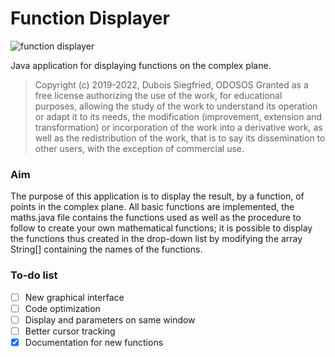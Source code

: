 # Function Displayer

![function displayer](https://media.discordapp.net/attachments/885891253739331674/934769768840437820/unknown.png?width=942&height=676)

Java application for displaying functions on the complex plane.

> Copyright (c) 2019-2022, Dubois Siegfried, ODOSOS
> Granted as a free license authorizing the use of the work, for educational purposes,
> allowing the study of the work to understand its operation or adapt it to its needs,
> the modification (improvement, extension and transformation) or incorporation of the work into a derivative work,
> as well as the redistribution of the work, that is to say its dissemination to other users, with the exception of commercial use.

### Aim

The purpose of this application is to display the result, by a function, of points in the complex plane.
All basic functions are implemented, the maths.java file contains the functions used
as well as the procedure to follow to create your own mathematical functions; it is possible to display the functions
thus created in the drop-down list by modifying the array String[] containing the names of the functions.

### To-do list

- [ ] New graphical interface
- [ ] Code optimization
- [ ] Display and parameters on same window
- [ ] Better cursor tracking
- [x] Documentation for new functions
